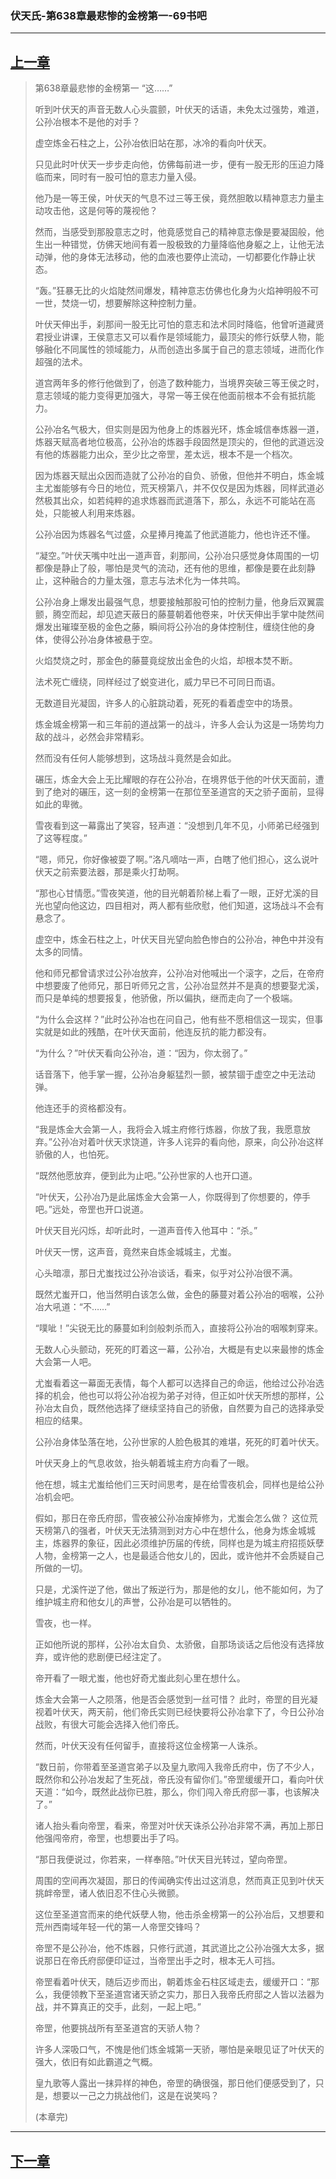 ### 伏天氏-第638章最悲惨的金榜第一-69书吧

--------
[上一章](./d94c0eb424763b8706d3162c47fde39f.md)
--------


>
>
>
>第638章最悲惨的金榜第一
>“这……”
>
>听到叶伏天的声音无数人心头震颤，叶伏天的话语，未免太过强势，难道，公孙冶根本不是他的对手？
>
>虚空炼金石柱之上，公孙冶依旧站在那，冰冷的看向叶伏天。
>
>只见此时叶伏天一步步走向他，仿佛每前进一步，便有一股无形的压迫力降临而来，同时有一股可怕的意志力量入侵。
>
>他乃是一等王侯，叶伏天的气息不过三等王侯，竟然胆敢以精神意志力量主动攻击他，这是何等的蔑视他？
>
>然而，当感受到那股意志之时，他竟感觉自己的精神意志像是要凝固般，他生出一种错觉，仿佛天地间有着一股极致的力量降临他身躯之上，让他无法动弹，他的身体无法移动，他的血液也要停止流动，一切都要化作静止状态。
>
>“轰。”狂暴无比的火焰陡然间爆发，精神意志仿佛也化身为火焰神明般不可一世，焚烧一切，想要解除这种控制力量。
>
>叶伏天伸出手，刹那间一股无比可怕的意志和法术同时降临，他曾听道藏贤君授业讲课，王侯意志又可以看作是领域能力，最顶尖的修行妖孽人物，能够融化不同属性的领域能力，从而创造出多属于自己的意志领域，进而化作超强的法术。
>
>道宫两年多的修行他做到了，创造了数种能力，当境界突破三等王侯之时，意志领域的能力变得更加强大，寻常一等王侯在他面前根本不会有抵抗能力。
>
>公孙冶名气极大，但实则是因为他身上的炼器光环，炼金城信奉炼器一道，炼器天赋高者地位极高，公孙冶的炼器手段固然是顶尖的，但他的武道远没有他的炼器能力出众，至少比之帝罡，差太远，根本不是一个档次。
>
>因为炼器天赋出众因而造就了公孙冶的自负、骄傲，但他并不明白，炼金城主尤蚩能够有今日的地位，荒天榜第八，并不仅仅是因为炼器，同样武道必然极其出众，如若纯粹的追求炼器而武道落下，那么，永远不可能站在高处，只能被人利用来炼器。
>
>公孙冶因为炼器名气过盛，众星捧月掩盖了他武道能力，他也许还不懂。
>
>“凝空。”叶伏天嘴中吐出一道声音，刹那间，公孙冶只感觉身体周围的一切都像是静止了般，哪怕是灵气的流动，还有他的思维，都像是要在此刻静止，这种融合的力量太强，意志与法术化为一体共鸣。
>
>公孙冶身上爆发出最强气息，想要接触那股可怕的控制力量，他身后双翼震颤，腾空而起，却见遮天蔽日的藤蔓朝着他卷来，叶伏天伸出手掌中陡然间爆发出璀璨至极的金色之藤，瞬间将公孙冶的身体控制住，缠绕住他的身体，使得公孙冶身体被悬于空。
>
>火焰焚烧之时，那金色的藤蔓竟绽放出金色的火焰，却根本焚不断。
>
>法术死亡缠绕，同样经过了蜕变进化，威力早已不可同日而语。
>
>无数道目光凝固，许多人的心脏跳动着，死死的看着虚空中的场景。
>
>炼金城金榜第一和三年前的道战第一的战斗，许多人会认为这是一场势均力敌的战斗，必然会非常精彩。
>
>然而没有任何人能够想到，这场战斗竟然是会如此。
>
>碾压，炼金大会上无比耀眼的存在公孙冶，在境界低于他的叶伏天面前，遭到了绝对的碾压，这一刻的金榜第一在那位至圣道宫的天之骄子面前，显得如此的卑微。
>
>雪夜看到这一幕露出了笑容，轻声道：“没想到几年不见，小师弟已经强到了这等程度。”
>
>“嗯，师兄，你好像被耍了啊。”洛凡嘀咕一声，白瞎了他们担心，这么说叶伏天之前索要法器，那是乘火打劫啊。
>
>“那也心甘情愿。”雪夜笑道，他的目光朝着阶梯上看了一眼，正好尤溪的目光也望向他这边，四目相对，两人都有些欣慰，他们知道，这场战斗不会有悬念了。
>
>虚空中，炼金石柱之上，叶伏天目光望向脸色惨白的公孙冶，神色中并没有太多的同情。
>
>他和师兄都曾请求过公孙冶放弃，公孙冶对他喊出一个滚字，之后，在帝府中想要废了他师兄，那日听师兄之言，公孙冶显然并不是真的想要娶尤溪，而只是单纯的想要报复，他骄傲，所以偏执，继而走向了一个极端。
>
>“为什么会这样？”此时公孙冶也在问自己，他有些不愿相信这一现实，但事实就是如此的残酷，在叶伏天面前，他连反抗的能力都没有。
>
>“为什么？”叶伏天看向公孙冶，道：“因为，你太弱了。”
>
>话音落下，他手掌一握，公孙冶身躯猛烈一颤，被禁锢于虚空之中无法动弹。
>
>他连还手的资格都没有。
>
>“我是炼金大会第一人，我将会入城主府修行炼器，你放了我，我愿意放弃。”公孙冶对着叶伏天求饶道，许多人诧异的看向他，原来，向公孙冶这样骄傲的人，也怕死。
>
>“既然他愿放弃，便到此为止吧。”公孙世家的人也开口道。
>
>“叶伏天，公孙冶乃是此届炼金大会第一人，你既得到了你想要的，停手吧。”远处，帝罡也开口说道。
>
>叶伏天目光闪烁，却听此时，一道声音传入他耳中：“杀。”
>
>叶伏天一愣，这声音，竟然来自炼金城城主，尤蚩。
>
>心头暗凛，那日尤蚩找过公孙冶谈话，看来，似乎对公孙冶很不满。
>
>既然尤蚩开口，他当然明白该怎么做，金色的藤蔓对着公孙冶的咽喉，公孙冶大吼道：“不……”
>
>“噗呲！”尖锐无比的藤蔓如利剑般刺杀而入，直接将公孙冶的咽喉刺穿来。
>
>无数人心头颤动，死死的盯着这一幕，公孙冶，大概是有史以来最惨的炼金大会第一人吧。
>
>尤蚩看着这一幕面无表情，每个人都可以选择自己的命运，他给过公孙冶选择的机会，他也可以将公孙冶视为弟子对待，但正如叶伏天所想的那样，公孙冶太自负，既然他选择了继续坚持自己的骄傲，自然要为自己的选择承受相应的结果。
>
>公孙冶身体坠落在地，公孙世家的人脸色极其的难堪，死死的盯着叶伏天。
>
>叶伏天身上的气息收敛，抬头朝着城主府方向看了一眼。
>
>他在想，城主尤蚩给他们三天时间思考，是在给雪夜机会，同样也是给公孙冶机会吧。
>
>假如，那日在帝氏府邸，雪夜被公孙冶废掉修为，尤蚩会怎么做？
>这位荒天榜第八的强者，叶伏天无法猜测到对方心中在想什么，他身为炼金城城主，炼器界的象征，因此必须维护历届的传统，同样也是为城主府招揽妖孽人物，金榜第一之人，也是最适合他女儿的，因此，或许他并不会质疑自己所做的一切。
>
>只是，尤溪忤逆了他，做出了叛逆行为，那是他的女儿，他不能如何，为了维护城主府和他女儿的声誉，公孙冶是可以牺牲的。
>
>雪夜，也一样。
>
>正如他所说的那样，公孙冶太自负、太骄傲，自那场谈话之后他没有选择放弃，或许他的悲剧便已经注定了。
>
>帝开看了一眼尤蚩，他也好奇尤蚩此刻心里在想什么。
>
>炼金大会第一人之陨落，他是否会感觉到一丝可惜？
>此时，帝罡的目光凝视着叶伏天，两天前，他们帝氏实则已经快要将公孙冶拿下了，今日公孙冶战败，有很大可能会选择入他们帝氏。
>
>然而，叶伏天没有任何留手，直接将这位金榜第一人诛杀。
>
>“数日前，你带着至圣道宫弟子以及皇九歌闯入我帝氏府中，伤了不少人，既然你和公孙冶发起了生死战，帝氏没有留你们。”帝罡缓缓开口，看向叶伏天道：“如今，既然此战你已胜，那么，你们闯入帝氏府邸一事，也该解决了。”
>
>诸人抬头看向帝罡，看来，帝罡对叶伏天诛杀公孙冶非常不满，再加上那日他强闯帝府，帝罡，也想要出手了吗。
>
>“那日我便说过，你若来，一样奉陪。”叶伏天目光转过，望向帝罡。
>
>周围的空间再次凝固，那日的传闻确实传出过这消息，然而真正见到叶伏天挑衅帝罡，诸人依旧忍不住心头微颤。
>
>这位至圣道宫而来的绝代妖孽人物，他击杀金榜第一的公孙冶后，又想要和荒州西南域年轻一代的第一人帝罡交锋吗？
>
>帝罡不是公孙冶，他不炼器，只修行武道，其武道比之公孙冶强大太多，据说那日在帝氏府邸便印证过，当帝罡出手之时，根本无人可挡。
>
>帝罡看着叶伏天，随后迈步而出，朝着炼金石柱区域走去，缓缓开口：“那么，我便领教下至圣道宫诸天骄之实力，那日入我帝氏府邸之人皆以法器为战，并不算真正的交手，此刻，一起上吧。”
>
>帝罡，他要挑战所有至圣道宫的天骄人物？
>
>许多人深吸口气，不愧是他们炼金城第一天骄，哪怕是亲眼见证了叶伏天的强大，依旧有如此霸道之气概。
>
>皇九歌等人露出一抹异样的神色，帝罡的确很强，那日他们便感受到了，只是，想要以一己之力挑战他们，这是在说笑吗？
>
>(本章完)
>
>

--------
[下一章](./afa7e6a6dd95c38d923f0e03cf963955.md)
--------
